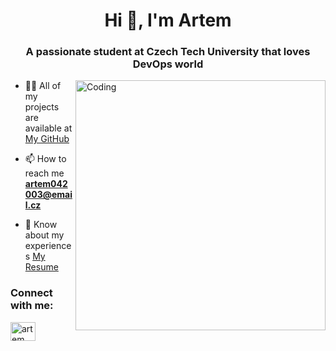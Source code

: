 <h1 align="center">Hi 👋, I'm Artem</h1>
<h3 align="center">A passionate student at Czech Tech University that loves DevOps world</h3>
<img align="right" alt="Coding" width="400" src="https://i.pinimg.com/originals/7c/e9/e3/7ce9e34927261d3b035090cac779fec5.gif">

- 👨‍💻 All of my projects are available at [My GitHub](https://github.com/ArtemAivazian?tab=repositories)

- 📫 How to reach me **artem042003@email.cz**

- 📄 Know about my experiences [My Resume](https://docs.google.com/document/d/1gHSmBJmfDoBq_UM0pZlGY_SIrMDzkq9VC6-K2w250KE/edit?usp=drive_link)


<h3 align="left">Connect with me:</h3>
<p align="left">
<a href="https://linkedin.com/in/artem aivazian" target="blank"><img align="center" src="https://raw.githubusercontent.com/rahuldkjain/github-profile-readme-generator/master/src/images/icons/Social/linked-in-alt.svg" alt="artem aivazian" height="30" width="40" /></a>
</p>
